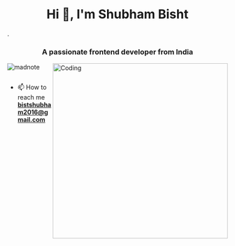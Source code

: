 <h1 align="center">Hi 👋, I'm Shubham Bisht</h1>.
<h3 align="center">A passionate frontend developer from India</h3>
<img src="https://media4.giphy.com/media/L8K62iTDkzGX6/giphy.gif?cid=790b7611e03bf7fbf0dbb515cb1275c4e3da7c080de0c435&rid=giphy.gif&ct=g" alt="Coding" width="400" align="right">
<p align="left"> <img src="https://komarev.com/ghpvc/?username=madnote&label=Profile%20views&color=0e75b6&style=flat" alt="madnote" /> </p>



<p align="left"> <a href="https://twitter.com/" target="blank"><img src="https://img.shields.io/twitter/follow/?logo=twitter&style=for-the-badge" alt="" /></a> </p>

- 📫 How to reach me **bistshubham2016@gmail.com**


